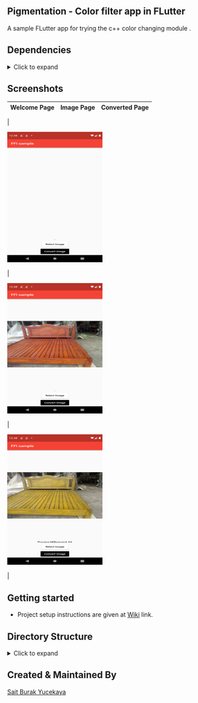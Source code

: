 ## Pigmentation - Color filter app in FLutter

A sample FLutter app for trying the c++ color changing module .

## Dependencies

<details>
     <summary> Click to expand </summary>
     
* [ffi](https://pub.dev/packages/ffi)
* [image_pixels](https://pub.dev/packages/image_pixels)
* [permission_handler](https://pub.dev/packages/permission_handler)
* [image_picker](https://pub.dev/packages/image_picker)

</details>

## Screenshots

| Welcome Page | Image Page | Converted Page |
| :----------: | :--------: | :------------: |

| <p>
<img src="ss1.png" width="220" height="300" />

</p> | <p>
    <img src="ss2.png" width="220" height="300" />
</p> | <p>
    <img src="ss3.png" width="220" height="300" />
</p> |

## Getting started

- Project setup instructions are given at [Wiki](https://levelup.gitconnected.com/port-an-existing-c-c-app-to-flutter-with-dart-ffi-8dc401a69fd7) link.

## Directory Structure

<details>
     <summary> Click to expand </summary>
  
```
|-- lib
|   |-- main.dart
|   |-- ffi.dart
|-- pubspec.yaml
```

</details>
     
## Created & Maintained By

[Sait Burak Yucekaya](https://github.com/sait1801)
